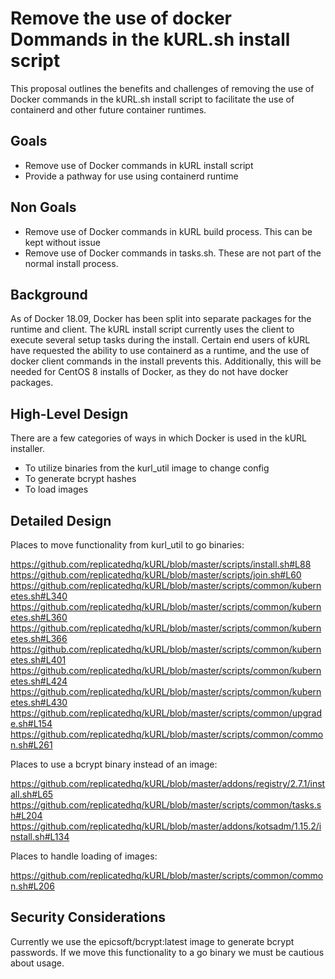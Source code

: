 # Remove the use of docker Dommands in the kURL.sh install script
 
This proposal outlines the benefits and challenges of removing the use of Docker commands in the kURL.sh install script to facilitate the use of containerd and other future container runtimes.

## Goals

- Remove use of Docker commands in kURL install script
- Provide a pathway for use using containerd runtime

## Non Goals

- Remove use of Docker commands in kURL build process. This can be kept without issue
- Remove use of Docker commands in tasks.sh. These are not part of the normal install process.

## Background

As of Docker 18.09, Docker has been split into separate packages for the runtime and client. 
The kURL install script currently uses the client to execute several setup tasks during the install.
Certain end users of kURL have requested the ability to use containerd as a runtime, and the use of docker client commands in the install prevents this.
Additionally, this will be needed for CentOS 8 installs of Docker, as they do not have docker packages.

## High-Level Design

There are a few categories of ways in which Docker is used in the kURL installer.

- To utilize binaries from the kurl_util image to change config
- To generate bcrypt hashes
- To load images

## Detailed Design

Places to move functionality from kurl_util to go binaries:

https://github.com/replicatedhq/kURL/blob/master/scripts/install.sh#L88
https://github.com/replicatedhq/kURL/blob/master/scripts/join.sh#L60
https://github.com/replicatedhq/kURL/blob/master/scripts/common/kubernetes.sh#L340
https://github.com/replicatedhq/kURL/blob/master/scripts/common/kubernetes.sh#L360
https://github.com/replicatedhq/kURL/blob/master/scripts/common/kubernetes.sh#L366
https://github.com/replicatedhq/kURL/blob/master/scripts/common/kubernetes.sh#L401
https://github.com/replicatedhq/kURL/blob/master/scripts/common/kubernetes.sh#L424
https://github.com/replicatedhq/kURL/blob/master/scripts/common/kubernetes.sh#L430
https://github.com/replicatedhq/kURL/blob/master/scripts/common/upgrade.sh#L154
https://github.com/replicatedhq/kURL/blob/master/scripts/common/common.sh#L261

Places to use a bcrypt binary instead of an image:

https://github.com/replicatedhq/kURL/blob/master/addons/registry/2.7.1/install.sh#L65
https://github.com/replicatedhq/kURL/blob/master/scripts/common/tasks.sh#L204
https://github.com/replicatedhq/kURL/blob/master/addons/kotsadm/1.15.2/install.sh#L134

Places to handle loading of images:

https://github.com/replicatedhq/kURL/blob/master/scripts/common/common.sh#L206

## Security Considerations

Currently we use the epicsoft/bcrypt:latest image to generate bcrypt passwords.
If we move this functionality to a go binary we must be cautious about usage. 
